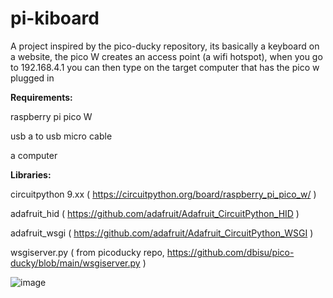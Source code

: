 # pi-kiboard
A project inspired by the pico-ducky repository, its basically a keyboard on a website, the pico W creates an access point (a wifi hotspot), when you go to 192.168.4.1 you can then type on the target computer that has the pico w plugged in

<strong>Requirements:</strong>

raspberry pi pico W

usb a to usb micro cable

a computer

<strong>Libraries:</strong>

circuitpython 9.xx ( https://circuitpython.org/board/raspberry_pi_pico_w/ )

adafruit_hid ( https://github.com/adafruit/Adafruit_CircuitPython_HID )

adafruit_wsgi ( https://github.com/adafruit/Adafruit_CircuitPython_WSGI )

wsgiserver.py ( from picoducky repo, https://github.com/dbisu/pico-ducky/blob/main/wsgiserver.py )


![image](https://github.com/user-attachments/assets/ff80be36-ec5d-462f-ab98-571791cd0761)
